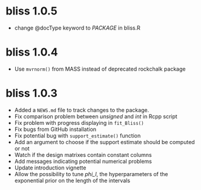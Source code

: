 # bliss 1.0.5

* change @docType keyword to _PACKAGE_ in bliss.R

# bliss 1.0.4

* Use `mvrnorm()` from MASS instead of deprecated rockchalk package

# bliss 1.0.3

* Added a `NEWS.md` file to track changes to the package.
* Fix comparison problem between *unsigned* and *int* in Rcpp script
* Fix problem with progress displaying in `fit_Bliss()`
* Fix bugs from GitHub installation
* Fix potential bug with `support_estimate()` function
* Add an argument to choose if the support estimate should be computed or not
* Watch if the design matrixes contain constant columns
* Add messages indicating potential numerical problems
* Update introduction vignette
* Allow the possibility to tune *phi_l*, the hyperparameters of the exponential prior on the length of the intervals
